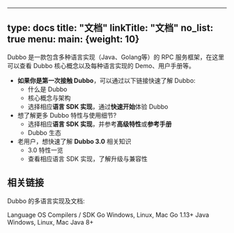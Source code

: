 
---
type: docs
title: "文档"
linkTitle: "文档"
no_list: true
menu:
  main: {weight: 10}
---

Dubbo 是一款包含多种语言实现（Java、Golang等）的 RPC 服务框架，在这里可以查看 Dubbo 核心概念以及每种语言实现的 Demo、用户手册等。

* **如果你是第一次接触 Dubbo**，可以通过以下链接快速了解 Dubbo:
  * 什么是 Dubbo
  * 核心概念与架构
  * 选择相应**语言 SDK 实现**，通过**快速开始**体验 Dubbo
* 想了解更多 Dubbo 特性与使用细节?
  * 选择相应**语言 SDK 实现**，并参考**高级特性**或**参考手册**
  * Dubbo 生态
* 老用户，想快速了解 **Dubbo 3.0** 相关知识
  * 3.0 特性一览
  * 查看相应语言 SDK 实现，了解升级与兼容性

## 相关链接
Dubbo 的多语言实现及文档:

Language	OS	Compilers / SDK
Go	Windows, Linux, Mac	Go 1.13+
Java	Windows, Linux, Mac	Java 8+

